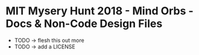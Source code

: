 # MIT Mysery Hunt 2018 - Mind Orbs - Docs & Non-Code Design Files
- TODO -> flesh this out more
- TODO -> add a LICENSE
